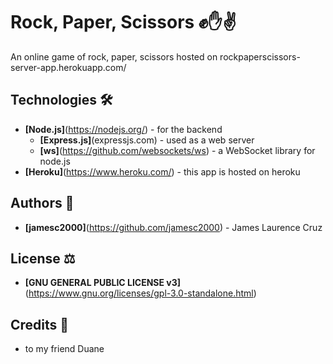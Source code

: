 # Rock, Paper, Scissors ✊✋✌️

An online game of rock, paper, scissors hosted on rockpaperscissors-server-app.herokuapp.com/

## Technologies 🛠

-   **[Node.js]**(https://nodejs.org/) \- for the backend
    -   **[Express.js]**(expressjs.com) \- used as a web server
    -   **[ws]**(https://github.com/websockets/ws) \- a WebSocket library for node.js
-   **[Heroku]**(https://www.heroku.com/) \- this app is hosted on heroku

## Authors 📕

-   **[jamesc2000]**(https://github.com/jamesc2000) \- James Laurence Cruz

## License ⚖️

-   **[GNU GENERAL PUBLIC LICENSE v3]**(https://www.gnu.org/licenses/gpl-3.0-standalone.html)

## Credits 💙

-   to my friend Duane
